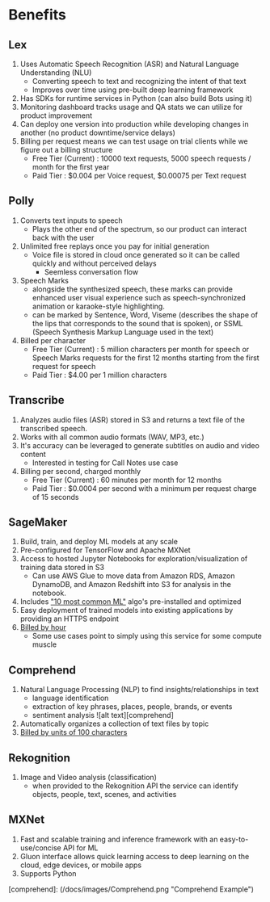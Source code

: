 # Benefits
## Lex
1. Uses Automatic Speech Recognition (ASR) and Natural Language Understanding (NLU) 
    * Converting speech to text and recognizing the intent of that text
    * Improves over time using pre-built deep learning framework
2. Has SDKs for runtime services in Python (can also build Bots using it)
3. Monitoring dashboard tracks usage and QA stats we can utilize for product improvement
4. Can deploy one version into production while developing changes in another (no product downtime/service delays)
5. Billing per request means we can test usage on trial clients while we figure out a billing structure
    * Free Tier (Current) : 10000 text requests, 5000 speech requests / month for the first year
    * Paid Tier : $0.004 per Voice request, $0.00075 per Text request
    
## Polly
1. Converts text inputs to speech
    * Plays the other end of the spectrum, so our product can interact back with the user
2. Unlimited free replays once you pay for initial generation
    * Voice file is stored in cloud once generated so it can be called quickly and without perceived delays
        * Seemless conversation flow
3. Speech Marks
    * alongside the synthesized speech, these marks can provide enhanced user visual experience such as 
    speech-synchronized animation or karaoke-style highlighting.
    * can be marked by Sentence, Word, Viseme (describes the shape of the lips that corresponds to the 
    sound that is spoken), or SSML (Speech Synthesis Markup Language used in the text)
4. Billed per character
    * Free Tier (Current) : 5 million characters per month for speech or Speech Marks requests for the 
    first 12 months starting from the first request for speech
    * Paid Tier : $4.00 per 1 million characters
    
## Transcribe
1. Analyzes audio files (ASR) stored in S3 and returns a text file of the transcribed speech.
2. Works with all common audio formats (WAV, MP3, etc.)
3. It's accuracy can be leveraged to generate subtitles on audio and video content
    * Interested in testing for Call Notes use case
4. Billing per second, charged monthly
    * Free Tier (Current) : 60 minutes per month for 12 months
    * Paid Tier : $0.0004 per second with a minimum per request charge of 15 seconds
    
## SageMaker
1. Build, train, and deploy ML models at any scale
2. Pre-configured for TensorFlow and Apache MXNet
3. Access to hosted Jupyter Notebooks for exploration/visualization of training data stored in S3
    * Can use AWS Glue to move data from Amazon RDS, Amazon DynamoDB, and Amazon Redshift into S3 
    for analysis in the notebook.
5. Includes ["10 most common ML"](https://aws.amazon.com/sagemaker/features/) algo's pre-installed and optimized
6. Easy deployment of trained models into existing applications by providing an HTTPS endpoint
7. [Billed by hour](https://aws.amazon.com/sagemaker/pricing/#)
    * Some use cases point to simply using this service for some compute muscle
    
## Comprehend
1. Natural Language Processing (NLP) to find insights/relationships in text
    * language identification
    * extraction of key phrases, places, people, brands, or events
    * sentiment analysis
    ![alt text][comprehend]
2. Automatically organizes a collection of text files by topic    
3. [Billed by units of 100 characters](https://aws.amazon.com/comprehend/pricing/)
    
## Rekognition
1. Image and Video analysis (classification)
    * when provided to the Rekognition API the service can identify objects, people, text, scenes, and activities
  
## MXNet
1. Fast and scalable training and inference framework with an easy-to-use/concise API for ML
2. Gluon interface allows quick learning access to deep learning on the cloud, edge devices, or mobile apps
3. Supports Python

[comprehend]: (/docs/images/Comprehend.png "Comprehend Example")
